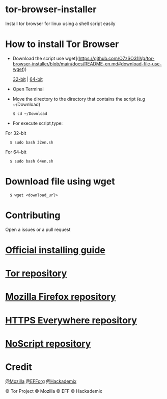 # tor-browser-installer
Install tor browser for linux using a shell script easily
# How to install Tor Browser
- Download the script use wget](https://github.com/O7zSO31IVg/tor-browser-installer/blob/main/docs/README-en.md#download-file-use-wget))

  [32-bit](https://raw.githubusercontent.com/O7zSO31IVg/tor-browser-installer/main/script/32en.sh) | [64-bit](https://raw.githubusercontent.com/O7zSO31IVg/tor-browser-installer/main/script/64en.sh)
- Open Terminal
- Move the directory to the directory that contains the script (e.g ~/Download)

      $ cd ~/Download

- For execute script,type:

For 32-bit

      $ sudo bash 32en.sh


For 64-bit

      $ sudo bash 64en.sh

# Download file using wget

      $ wget <download_url>

# Contributing
Open a issues or a pull request
# [Official installing guide](https://tb-manual.torproject.org/installation/)
# [Tor repository](https://gitweb.torproject.org/tor.git)
# [Mozilla Firefox repository](https://hg.mozilla.org/mozilla-central/)
# [HTTPS Everywhere repository](https://github.com/EFForg/https-everywhere/)
# [NoScript repository](https://github.com/hackademix/noscript)
# Credit
[@Mozilla](https://github.com/mozilla/) [@EFForg](https://github.com/EFForg) [@Hackademix](https://github.com/hackademix)


© Tor Project © Mozilla © EFF © Hackademix
